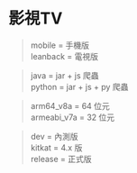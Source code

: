 # 影視TV

> mobile = 手機版  
> leanback = 電視版

> java = jar + js 爬蟲  
> python = jar + js + py 爬蟲

> arm64_v8a = 64 位元  
> armeabi_v7a = 32 位元

> dev = 內測版  
> kitkat = 4.x 版  
> release = 正式版
